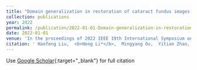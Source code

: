 ```yaml
---
title: "Domain generalization in restoration of cataract fundus images via high-frequency components"
collection: publications
year: 2022
permalink: /publication/2022-01-01-Domain-generalization-in-restoration-of-cataract-fundus-images-via-high-frequency-components
date: 2022-01-01
venue: 'In the proceedings of 2022 IEEE 19th International Symposium on Biomedical Imaging (ISBI)'
citation: ' Haofeng Liu,  <b>Heng Li*</b>,  Mingyang Ou,  Yitian Zhao,  Hong Qi,  Yan Hu,  Jiang Liu, &quot;Domain generalization in restoration of cataract fundus images via high-frequency components.&quot; In the proceedings of 2022 IEEE 19th International Symposium on Biomedical Imaging (ISBI), 2022.'
---
```

Use [Google Scholar](https://scholar.google.com/scholar?q=Domain+generalization+in+restoration+of+cataract+fundus+images+via+high+frequency+components){:target="_blank"} for full citation
